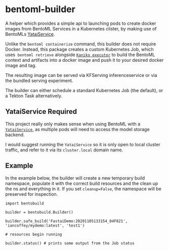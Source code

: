 # bentoml-builder

A helper which provides a simple api to launching pods to create docker images from BentoML Services in a Kubernetes clister, by making use of BentoMLs [YataiService](https://docs.bentoml.org/en/latest/concepts.html#customizing-model-repository).

Unlike the `bentoml containerize` command, this builder does not require Docker. Instead, this package creates a custom Kubernetes Job, which uses` bentoml retrieve` alongside [`Kaniko executor`](https://github.com/GoogleContainerTools/kaniko) to build the BentoML context and artifacts into a docker image and push it to your desired docker image and tag.

The resulting image can be served via KFServing inferenceservice or via the bundled serving experiment.

The builder can either schedule a standard Kubernetes Job (the default), or a Tekton Task alternatively.

## YataiService Required

This project really only makes sense when using BentoML with a [`YataiService`](https://docs.bentoml.org/en/latest/concepts.html#customizing-model-repository), as multiple pods will need to access the model storage backend.

I would suggest running the `YataiService` so it is only open to local cluster traffic, and refer to it via its `cluster.local` domain name.

## Example

In the example below, the builder will create a new temporary build namespace, populate it with the correct build resources and the clean up the ns and everything in it. If you set `cleanup=False`, the namespace will be preserved for inspection.

```
import bentobuild

builder = bentobuild.Builder()

builder.safe_build('FastaiDemo:20201105133154_04F821', 'iancoffey/mydemo:latest', 'test1')

# resources begin running

builder.status() # prints some output from the Job status

```
